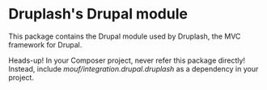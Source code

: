 Druplash's Drupal module
========================

This package contains the Drupal module used by Druplash, the MVC framework for Drupal.

Heads-up! In your Composer project, never refer this package directly!
Instead, include *mouf/integration.drupal.druplash* as a dependency in your project.